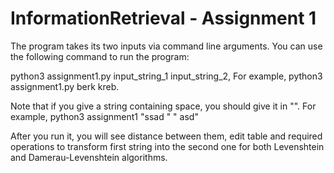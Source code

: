 # InformationRetrieval - Assignment 1

The program takes its two inputs via command line arguments. You can use the following command to run the program:

python3 assignment1.py input_string_1 input_string_2, For example, python3 assignment1.py berk kreb.

Note that if you give a string containing space, you should give it in "". For example, python3 assignment1 "ssad " " asd"

After you run it, you will see distance between them, edit table and required operations to transform first string into the second one for both Levenshtein and Damerau-Levenshtein algorithms.

